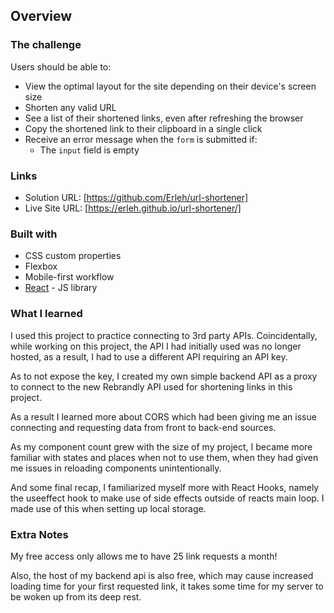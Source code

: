 ## Overview

### The challenge

Users should be able to:

- View the optimal layout for the site depending on their device's screen size
- Shorten any valid URL
- See a list of their shortened links, even after refreshing the browser
- Copy the shortened link to their clipboard in a single click
- Receive an error message when the `form` is submitted if:
  - The `input` field is empty

### Links

- Solution URL: [https://github.com/Erleh/url-shortener]
- Live Site URL: [https://erleh.github.io/url-shortener/]

### Built with

- CSS custom properties
- Flexbox
- Mobile-first workflow
- [React](https://reactjs.org/) - JS library

### What I learned

I used this project to practice connecting to 3rd party APIs. Coincidentally, while working on this project, the API I had initially used was no longer hosted, as a result, I had to use a different API requiring an API key. 

As to not expose the key, I created my own simple backend API as a proxy to connect to the new Rebrandly API used for shortening links in this project. 

As a result I learned more about CORS which had been giving me an issue connecting and requesting data from front to back-end sources.

As my component count grew with the size of my project, I became more familiar with states and places when not to use them, when they had given me issues in reloading components unintentionally.

And some final recap, I familiarized myself more with React Hooks, namely the useeffect hook to make use of side effects outside of reacts main loop. I made use of this when setting up local storage.

### Extra Notes
My free access only allows me to have 25 link requests a month!

Also, the host of my backend api is also free, which may cause increased loading time for your first requested link, it takes some time for my server to be woken up from its deep rest.